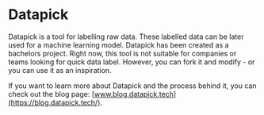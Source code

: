 # Datapick

Datapick is a tool for labelling raw data. These labelled data can be later used for a machine learning model. Datapick has been created as a bachelors project. Right now, this tool is not suitable for companies or teams looking for quick data label. However, you can fork it and modify - or you can use it as an inspiration.

If you want to learn more about Datapick and the process behind it, you can check out the blog page: [www.blog.datapick.tech](https://blog.datapick.tech/).
